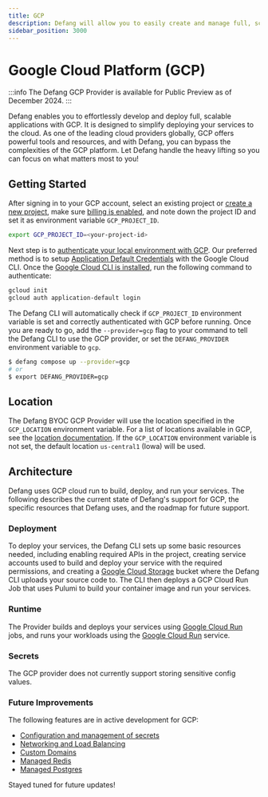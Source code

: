 ```yaml
---
title: GCP
description: Defang will allow you to easily create and manage full, scalable applications with GCP.
sidebar_position: 3000
---
```


# Google Cloud Platform (GCP)

:::info
The Defang GCP Provider is available for Public Preview as of December 2024.
:::

Defang enables you to effortlessly develop and deploy full, scalable applications with GCP. It is designed to simplify deploying your services to the cloud. As one of the leading cloud providers globally, GCP offers powerful tools and resources, and with Defang, you can bypass the complexities of the GCP platform. Let Defang handle the heavy lifting so you can focus on what matters most to you!

## Getting Started

After signing in to your GCP account, select an existing project or [create a new project](https://developers.google.com/workspace/guides/create-project), make sure [billing is enabled](https://cloud.google.com/billing/docs/how-to/modify-project), and note down the project ID and set it as environment variable `GCP_PROJECT_ID`.

```bash
export GCP_PROJECT_ID=<your-project-id>
```

Next step is to [authenticate your local environment with GCP](https://cloud.google.com/docs/authentication). Our preferred method is to setup [Application Default Credentials](https://cloud.google.com/docs/authentication/provide-credentials-adc) with the Google Cloud CLI. Once the [Google Cloud CLI is installed](https://cloud.google.com/sdk/docs/install), run the following command to authenticate:

```bash
gcloud init
gcloud auth application-default login
```

The Defang CLI will automatically check if `GCP_PROJECT_ID` environment variable is set and correctly authenticated with GCP before running. Once you are ready to go, add the `--provider=gcp` flag to your command to tell the Defang CLI to use the GCP provider, or set the `DEFANG_PROVIDER` environment variable to `gcp`.

```bash
$ defang compose up --provider=gcp
# or
$ export DEFANG_PROVIDER=gcp
```

## Location

The Defang BYOC GCP Provider will use the location specified in the `GCP_LOCATION` environment variable. For a list of locations available in GCP, see the [location documentation](https://cloud.google.com/about/locations). If the `GCP_LOCATION` environment variable is not set, the default location `us-central1` (Iowa) will be used.

## Architecture

Defang uses GCP cloud run to build, deploy, and run your services. The following describes the current state of Defang's support for GCP, the specific resources that Defang uses, and the roadmap for future support.

### Deployment

To deploy your services, the Defang CLI sets up some basic resources needed, including enabling required APIs in the project, creating service accounts used to build and deploy your service with the required permissions, and creating a [Google Cloud Storage](https://cloud.google.com/storage) bucket where the Defang CLI uploads your source code to. The CLI then deploys a GCP Cloud Run Job that uses Pulumi to build your container image and run your services.

### Runtime

The Provider builds and deploys your services using [Google Cloud Run](https://cloud.google.com/run) jobs, and runs your workloads using the [Google Cloud Run](https://cloud.google.com/run) service.

### Secrets

The GCP provider does not currently support storing sensitive config values.

### Future Improvements

The following features are in active development for GCP:
- [Configuration and management of secrets](/docs/concepts//configuration.md)
- [Networking and Load Balancing](/docs/concepts//networking.mdx)
- [Custom Domains](/docs/concepts//domains.mdx)
- [Managed Redis](/docs/concepts//managed-storage/managed-redis.md)
- [Managed Postgres](/docs/concepts/managed-storage/managed-postgres.md)

Stayed tuned for future updates!
